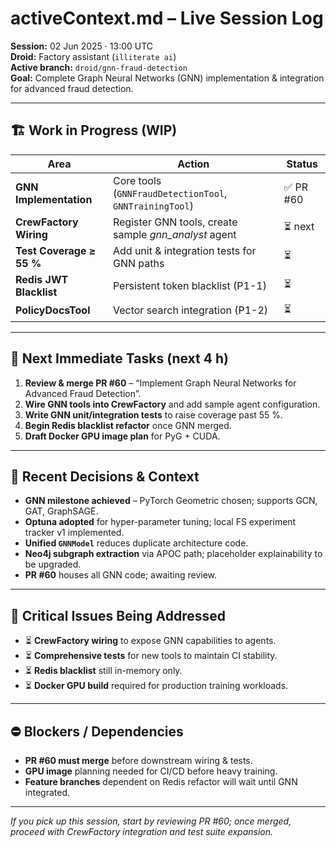 # activeContext.md – Live Session Log  

**Session:** 02 Jun 2025 · 13:00 UTC  
**Droid:** Factory assistant (`illiterate ai`)  
**Active branch:** `droid/gnn-fraud-detection`  
**Goal:** Complete Graph Neural Networks (GNN) implementation & integration for advanced fraud detection.

---

## 🏗️ Work in Progress (WIP)
| Area | Action | Status |
|------|--------|--------|
| **GNN Implementation** | Core tools (`GNNFraudDetectionTool`, `GNNTrainingTool`) | ✅ PR #60 |
| **CrewFactory Wiring** | Register GNN tools, create sample *gnn_analyst* agent | ⏳ next |
| **Test Coverage ≥ 55 %** | Add unit & integration tests for GNN paths | ⏳ |
| **Redis JWT Blacklist** | Persistent token blacklist (P1-1) | ⏳ |
| **PolicyDocsTool** | Vector search integration (P1-2) | ⏳ |

---

## 🚀 Next Immediate Tasks (next 4 h)
1. **Review & merge PR #60** – “Implement Graph Neural Networks for Advanced Fraud Detection”.  
2. **Wire GNN tools into CrewFactory** and add sample agent configuration.  
3. **Write GNN unit/integration tests** to raise coverage past 55 %.  
4. **Begin Redis blacklist refactor** once GNN merged.  
5. **Draft Docker GPU image plan** for PyG + CUDA.

---

## 📝 Recent Decisions & Context
* **GNN milestone achieved** – PyTorch Geometric chosen; supports GCN, GAT, GraphSAGE.  
* **Optuna adopted** for hyper-parameter tuning; local FS experiment tracker v1 implemented.  
* **Unified `GNNModel`** reduces duplicate architecture code.  
* **Neo4j subgraph extraction** via APOC path; placeholder explainability to be upgraded.  
* **PR #60** houses all GNN code; awaiting review.

---

## 🔧 Critical Issues Being Addressed
* ⏳ **CrewFactory wiring** to expose GNN capabilities to agents.  
* ⏳ **Comprehensive tests** for new tools to maintain CI stability.  
* ⏳ **Redis blacklist** still in-memory only.  
* ⏳ **Docker GPU build** required for production training workloads.

---

## ⛔ Blockers / Dependencies
* **PR #60 must merge** before downstream wiring & tests.  
* **GPU image** planning needed for CI/CD before heavy training.  
* **Feature branches** dependent on Redis refactor will wait until GNN integrated.

---

_If you pick up this session, start by reviewing PR #60; once merged, proceed with CrewFactory integration and test suite expansion._
